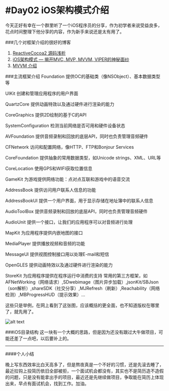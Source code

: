 #Day02 iOS架构模式介绍
========


   今天正好有幸在一个群里听了一个iOS程序员的分享，作为初学者来说受益良多，花点时间整理下他分享的内容，作为新手来说还是太有用了。


###几个对框架介绍的很好的博客
1.  [ReactiveCocoa2 源码浅析](http://blog.csdn.net/womendeaiwoming/article/details/48036725)
2.  [iOS架构模式 — 揭开MVC, MVP, MVVM, VIPER的神秘面纱](http://www.jianshu.com/p/c77e42788046)
3.  [MVVM 介绍](http://objccn.io/issue-13-1/)




###主流框架介绍
Foundation
提供OC的基础类（像NSObject）、基本数据类型等

UIKit
创建和管理应用程序的用户界面

QuartzCore
提供动画特效以及通过硬件进行渲染的能力

CoreGraphics
提供2D绘制的基于C的API

SystemConfiguration
检测当前网络是否可用和硬件设备状态

AVFoundation
提供音频录制和回放的底层API，同时也负责管理音频硬件

CFNetwork
访问和配置网络，像HTTP、FTP和Bonjour Services

CoreFoundation
提供抽象的常用数据类型，如Unicode strings、XML、URL等

CoreLocation
使用GPS和WIFI获取位置信息

GameKit
为游戏提供网络功能：点对点互联和游戏中的语音交流

AddressBook
提供访问用户联系人信息的功能

AddressBookUI
提供一个用户界面，用于显示存储在地址簿中的联系人信息

AudioToolBox
提供音频录制和回放的底层API，同时也负责管理音频硬件

AudioUnit
提供一个接口，让我们的应用程序可以对音频进行处理

MapKit
为应用程序提供内嵌地图的接口

MediaPlayer
提供播放视频和音频的功能

MessageUI
提供视图控制接口用以处理E-mail和短信

OpenGLES
提供动画特效以及通过硬件进行渲染的能力

StoreKit
为应用程序提供在程序运行中消费的支持
常用的第三方框架，如AFNetWorking（网络请求）,SDwebimage（图片异步加载）,jsonKit/SBJson（son解析）,shareSDK（社交分享）,MJRefresh（刷新）,Reachability（网络检测）,MBProgressHUD（提示效果）...

这些只是举例，在网上看到了这张图，应该概括的更全面，也不知道版权在哪里了，就先用了。

![alt text](/Users/wanghao/Downloads/look.jpg "image")

###iOS目录结构
这一块有一个大概的思路，但是因为还没有跟过大牛做项目，可能还差了一点吧，以后要补上的。


-------
####个人小结

晚上写东西效率比白天高多了，但是熬夜真是一个不好的习惯，还是先滚去睡了，最近拉钩上投简历依旧全部被拒，一个面试机会都没有，其实也不是简历造不造假的问题，只是没有能拿出手的项目，最近还是先继续做项目，争取能在简历上体现出来，早点有面试机会，找到工作。加油。



